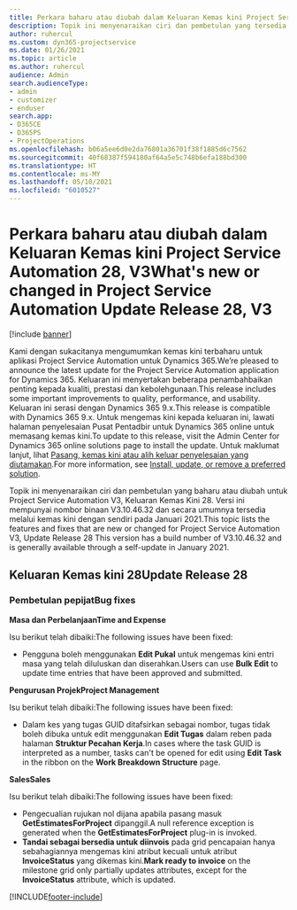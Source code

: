 ```yaml
---
title: Perkara baharu atau diubah dalam Keluaran Kemas kini Project Service Automation 28, V3
description: Topik ini menyenaraikan ciri dan pembetulan yang tersedia dalam Project Service Automation Keluaran Kemas kini 28, V3.
author: ruhercul
ms.custom: dyn365-projectservice
ms.date: 01/26/2021
ms.topic: article
ms.author: ruhercul
audience: Admin
search.audienceType:
- admin
- customizer
- enduser
search.app:
- D365CE
- D365PS
- ProjectOperations
ms.openlocfilehash: b06a5ee6d0e2da76801a36701f38f1885d6c7562
ms.sourcegitcommit: 40f68387f594180af64a5e5c748b6efa188bd300
ms.translationtype: HT
ms.contentlocale: ms-MY
ms.lasthandoff: 05/10/2021
ms.locfileid: "6010527"
---
```

# <a name="whats-new-or-changed-in-project-service-automation-update-release-28-v3"></a><span data-ttu-id="14164-103">Perkara baharu atau diubah dalam Keluaran Kemas kini Project Service Automation 28, V3</span><span class="sxs-lookup"><span data-stu-id="14164-103">What's new or changed in Project Service Automation Update Release 28, V3</span></span>

[!include [banner](../includes/psa-now-project-operations.md)]

<span data-ttu-id="14164-104">Kami dengan sukacitanya mengumumkan kemas kini terbaharu untuk aplikasi Project Service Automation untuk Dynamics 365.</span><span class="sxs-lookup"><span data-stu-id="14164-104">We’re pleased to announce the latest update for the Project Service Automation application for Dynamics 365.</span></span> <span data-ttu-id="14164-105">Keluaran ini menyertakan beberapa penambahbaikan penting kepada kualiti, prestasi dan kebolehgunaan.</span><span class="sxs-lookup"><span data-stu-id="14164-105">This release includes some important improvements to quality, performance, and usability.</span></span> <span data-ttu-id="14164-106">Keluaran ini serasi dengan Dynamics 365 9.x.</span><span class="sxs-lookup"><span data-stu-id="14164-106">This release is compatible with Dynamics 365 9.x.</span></span> <span data-ttu-id="14164-107">Untuk mengemas kini kepada keluaran ini, lawati halaman penyelesaian Pusat Pentadbir untuk Dynamics 365 online untuk memasang kemas kini.</span><span class="sxs-lookup"><span data-stu-id="14164-107">To update to this release, visit the Admin Center for Dynamics 365 online solutions page to install the update.</span></span> <span data-ttu-id="14164-108">Untuk maklumat lanjut, lihat [Pasang, kemas kini atau alih keluar penyelesaian yang diutamakan](/power-platform/admin/install-remove-preferred-solution).</span><span class="sxs-lookup"><span data-stu-id="14164-108">For more information, see [Install, update, or remove a preferred solution](/power-platform/admin/install-remove-preferred-solution).</span></span>

<span data-ttu-id="14164-109">Topik ini menyenaraikan ciri dan pembetulan yang baharu atau diubah untuk Project Service Automation V3, Keluaran Kemas Kini 28. Versi ini mempunyai nombor binaan V3.10.46.32 dan secara umumnya tersedia melalui kemas kini dengan sendiri pada Januari 2021.</span><span class="sxs-lookup"><span data-stu-id="14164-109">This topic lists the features and fixes that are new or changed for Project Service Automation V3, Update Release 28 This version has a build number of V3.10.46.32 and is generally available through a self-update in January 2021.</span></span>

## <a name="update-release-28"></a><span data-ttu-id="14164-110">Keluaran Kemas kini 28</span><span class="sxs-lookup"><span data-stu-id="14164-110">Update Release 28</span></span>

### <a name="bug-fixes"></a><span data-ttu-id="14164-111">Pembetulan pepijat</span><span class="sxs-lookup"><span data-stu-id="14164-111">Bug fixes</span></span>

<span data-ttu-id="14164-112">**Masa dan Perbelanjaan**</span><span class="sxs-lookup"><span data-stu-id="14164-112">**Time and Expense**</span></span>

<span data-ttu-id="14164-113">Isu berikut telah dibaiki:</span><span class="sxs-lookup"><span data-stu-id="14164-113">The following issues have been fixed:</span></span>

- <span data-ttu-id="14164-114">Pengguna boleh menggunakan **Edit Pukal** untuk mengemas kini entri masa yang telah diluluskan dan diserahkan.</span><span class="sxs-lookup"><span data-stu-id="14164-114">Users can use **Bulk Edit** to update time entries that have been approved and submitted.</span></span>

<span data-ttu-id="14164-115">**Pengurusan Projek**</span><span class="sxs-lookup"><span data-stu-id="14164-115">**Project Management**</span></span>

<span data-ttu-id="14164-116">Isu berikut telah dibaiki:</span><span class="sxs-lookup"><span data-stu-id="14164-116">The following issues have been fixed:</span></span>

- <span data-ttu-id="14164-117">Dalam kes yang tugas GUID ditafsirkan sebagai nombor, tugas tidak boleh dibuka untuk edit menggunakan **Edit Tugas** dalam reben pada halaman **Struktur Pecahan Kerja**.</span><span class="sxs-lookup"><span data-stu-id="14164-117">In cases where the task GUID is interpreted as a number, tasks can't be opened for edit using **Edit Task** in the ribbon on the **Work Breakdown Structure** page.</span></span>

<span data-ttu-id="14164-118">**Sales**</span><span class="sxs-lookup"><span data-stu-id="14164-118">**Sales**</span></span>

<span data-ttu-id="14164-119">Isu berikut telah dibaiki:</span><span class="sxs-lookup"><span data-stu-id="14164-119">The following issues have been fixed:</span></span>

- <span data-ttu-id="14164-120">Pengecualian rujukan nol dijana apabila pasang masuk **GetEstimatesForProject** dipanggil.</span><span class="sxs-lookup"><span data-stu-id="14164-120">A null reference exception is generated when the **GetEstimatesForProject** plug-in is invoked.</span></span>
- <span data-ttu-id="14164-121">**Tandai sebagai bersedia untuk diinvois** pada grid pencapaian hanya sebahagiannya mengemas kini atribut kecuali untuk atribut **InvoiceStatus** yang dikemas kini.</span><span class="sxs-lookup"><span data-stu-id="14164-121">**Mark ready to invoice** on the milestone grid only partially updates attributes, except for the **InvoiceStatus** attribute, which is updated.</span></span>



[!INCLUDE[footer-include](../includes/footer-banner.md)]